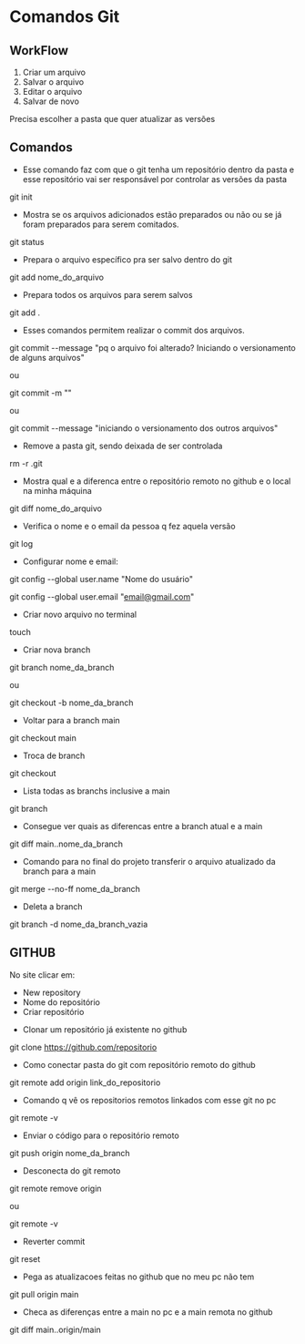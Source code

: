 # Comandos Git

## WorkFlow

1. Criar um arquivo
2. Salvar o arquivo
3. Editar o arquivo
4. Salvar de novo

Precisa escolher a pasta que quer atualizar as versões

## Comandos

- Esse comando faz com que o git tenha um repositório dentro da pasta e esse repositório vai ser responsável por controlar as versões da pasta

git init

- Mostra se os arquivos adicionados estão preparados ou não ou se já foram preparados para serem comitados.
 
git status

- Prepara o arquivo específico pra ser salvo dentro do git

git add nome_do_arquivo

- Prepara todos os arquivos para serem salvos

git add .

- Esses comandos permitem realizar o commit dos arquivos.

git commit --message "pq o arquivo foi alterado? Iniciando o versionamento de alguns arquivos"
 
ou

git commit -m ""

ou

git commit --message "iniciando o versionamento dos outros arquivos"

- Remove a pasta git, sendo deixada de ser controlada

rm -r .git 

- Mostra qual e a diferenca entre o repositório remoto no github e o local na minha máquina

git diff nome_do_arquivo
    
- Verifica o nome e o email da pessoa q fez aquela versão 

git log

- Configurar nome e email:

git config --global user.name "Nome do usuário"

git config --global user.email "email@gmail.com"

- Criar novo arquivo no terminal

touch

- Criar nova branch

git branch nome_da_branch

ou 

git checkout -b nome_da_branch

- Voltar para a branch main

git checkout main

- Troca de branch

git checkout

- Lista todas as branchs inclusive a main

git branch

- Consegue ver quais as diferencas entre a branch atual e a main

git diff main..nome_da_branch    

- Comando para no final do projeto transferir o arquivo atualizado da branch para a main

git merge --no-ff nome_da_branch

- Deleta a branch

git branch -d nome_da_branch_vazia

## GITHUB
No site clicar em:
* New repository
* Nome do repositório
* Criar repositório

- Clonar um repositório já existente no github

git clone https://github.com/repositorio 

- Como conectar pasta do git com repositório remoto do github

git remote add origin link_do_repositorio

- Comando q vê os repositorios remotos linkados com esse git no pc

git remote -v

- Enviar o código para o repositório remoto

git push origin nome_da_branch

- Desconecta do git remoto

git remote remove origin

ou

git remote -v

- Reverter commit

git reset

- Pega as atualizacoes feitas no github que no meu pc não tem

git pull origin main

- Checa as diferenças entre a main no pc e a main remota no github

git diff main..origin/main
